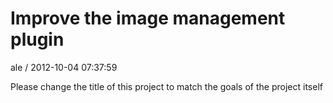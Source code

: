
# Improve the image management plugin

ale / 2012-10-04 07:37:59

Please change the title of this project to match the goals of the project itself
